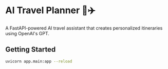 # AI Travel Planner 🧠✈️

A FastAPI-powered AI travel assistant that creates personalized itineraries using OpenAI's GPT.

## Getting Started

```bash
uvicorn app.main:app --reload
